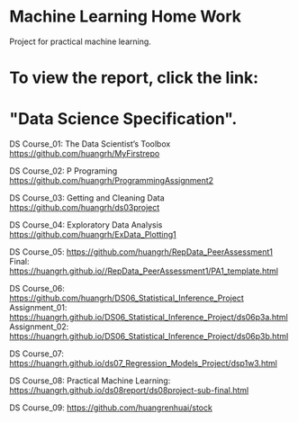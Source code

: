 # Machine Learning Home Work
Project for practical machine learning. 

# To view the report, click the link:


# "Data Science Specification". 

DS Course_01: The Data Scientist’s Toolbox <https://github.com/huangrh/MyFirstrepo>

DS Course_02: P Programing <https://github.com/huangrh/ProgrammingAssignment2>

DS Course_03: Getting and Cleaning Data <https://github.com/huangrh/ds03project>    

DS Course_04: Exploratory Data Analysis <https://github.com/huangrh/ExData_Plotting1> 

DS Course_05: <https://github.com/huangrh/RepData_PeerAssessment1>
Final: <https://huangrh.github.io//RepData_PeerAssessment1/PA1_template.html>

DS Course_06: <https://github.com/huangrh/DS06_Statistical_Inference_Project>
Assignment_01: https://huangrh.github.io/DS06_Statistical_Inference_Project/ds06p3a.html
Assignment_02: https://huangrh.github.io/DS06_Statistical_Inference_Project/ds06p3b.html

DS Course_07: 
https://huangrh.github.io/ds07_Regression_Models_Project/dsp1w3.html

DS Course_08: Practical Machine Learning: <https://huangrh.github.io/ds08report/ds08project-sub-final.html>

DS Course_09: <https://github.com/huangrenhuai/stock>


